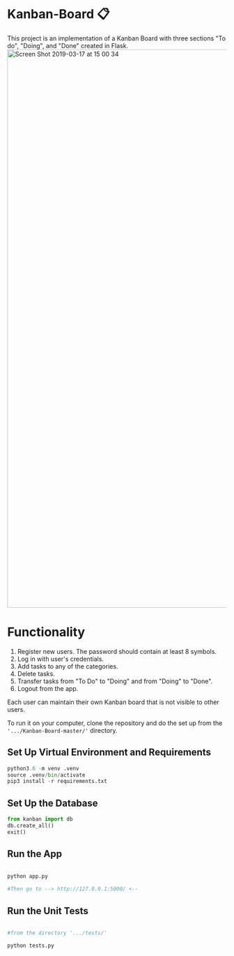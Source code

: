 # Kanban-Board 📋

This project is an implementation of a Kanban Board with three sections "To do", "Doing", and "Done" created in Flask. 
<img width="1280" alt="Screen Shot 2019-03-17 at 15 00 34" src="https://user-images.githubusercontent.com/29481335/54495832-66630280-48c6-11e9-8b5c-27e52b927f53.png">

# Functionality
1. Register new users. The password should contain at least 8 symbols.
2. Log in with user's credentials.
3. Add tasks to any of the categories.
4. Delete tasks.
5. Transfer tasks from "To Do" to "Doing" and from "Doing" to "Done".
6. Logout from the app.

Each user can maintain their own Kanban board that is not visible to other users.

To run it on your computer, clone the repository and do the set up from the `'.../Kanban-Board-master/'`  directory. 


 ## Set Up Virtual Environment and Requirements
```python
python3.6 -m venv .venv
source .venv/bin/activate
pip3 install -r requirements.txt
```

## Set Up the Database
```python
from kanban import db
db.create_all()
exit()
```
 

## Run the App 
```python

python app.py
 
#Then go to --> http://127.0.0.1:5000/ <--
 ```
 
 ## Run the Unit Tests 
 
 ```python
 
 #from the directory '.../tests/'
 
 python tests.py
 ```

